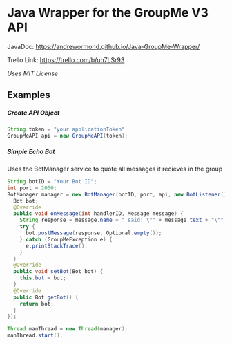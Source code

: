 # Java Wrapper for the GroupMe V3 API

JavaDoc: https://andrewormond.github.io/Java-GroupMe-Wrapper/

Trello Link: https://trello.com/b/uh7LSr93

*Uses MIT License*


## Examples

##### Create API Object
```java
String token = "your applicationToken"
GroupMeAPI api = new GroupMeAPI(token);
```

##### Simple Echo Bot
Uses the BotManager service to quote all messages it recieves in the group
```java
String botID = "Your Bot ID";
int port = 2000;
BotManager manager = new BotManager(botID, port, api, new BotListener() {
  Bot bot;
  @Override
  public void onMessage(int handlerID, Message message) {
    String response = message.name + " said: \"" + message.text + "\"";
    try {
      bot.postMessage(response, Optional.empty());
    } catch (GroupMeException e) {
      e.printStackTrace();
    }
  }
  @Override
  public void setBot(Bot bot) {
    this.bot = bot;
  }
  @Override
  public Bot getBot() {
    return bot;
  }
});

Thread manThread = new Thread(manager);
manThread.start();
```
